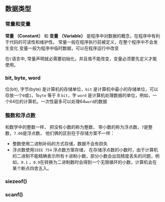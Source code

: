


## 数据类型
### 常量和变量
**常量 （Constant）** 和 **变量 （Variable）** 是程序中对数据的概念，在程序中有利于代码的可读性和维护性。
常量一般在程序执行前被定义，在整个程序中不会发生变化
变量一般为程序中临时数据，可以在程序运行中改变

在`C`语言中, 常量声明就必需要初始化，并且值不能改变，变量必须要先定义才能使用。


### bit, byte, word
位(bit), 字节(byte) 是计算机的存储单位，`bit` 是计算机中最小的存储单位，可以存放一个`0`或`1`，1`byte` 等于 8 `bit`，字 `word` 是计算机处理数据的单位，例如，一个64位的计算机，一次性最多可以处理64`word`的数据

### 整数和浮点数
和数学中的整数一样， 把没有小数的称为整数， 带小数的称为浮点数，`7`是整数，`7.00`是浮点数， 他们俩的区别在于存储方案不一样：
- 整数使用二进制补码的方式存储，数据不会有损失
- 浮点数使用`IEEE 754` 浮点数方案存储， 在存储浮点数的小数时，由于计算机的二进制不能精确表示所有十进制小数，部分小数会出现精度丢失的问题，例如，`0.1` ，`0.9`在转换为二进制数时会得到一个无限循环的小数，计算机会在某个断点四舍五入。

### siezeof()

### scanf()


